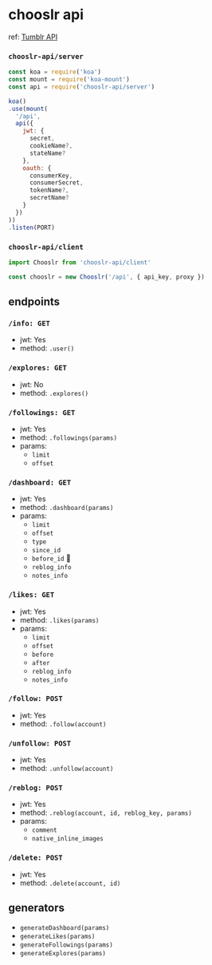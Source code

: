 # chooslr api

ref: [Tumblr API](https://www.tumblr.com/docs/en/api/v2)

### `chooslr-api/server`
```js
const koa = require('koa')
const mount = require('koa-mount')
const api = require('chooslr-api/server')

koa()
.use(mount(
  '/api',
  api({
    jwt: {
      secret,
      cookieName?,
      stateName?
    },
    oauth: {
      consumerKey,
      consumerSecret,
      tokenName?,
      secretName?
    }
  })
))
.listen(PORT)
```
### `chooslr-api/client`
```js
import Chooslr from 'chooslr-api/client'

const chooslr = new Chooslr('/api', { api_key, proxy })
```
<!-- /* GET */
const user = await chooslr.user()
const names = await chooslr.explores()
const blogs = await chooslr.followings(params)
const posts = await chooslr.dashboard(params)
const posts = await chooslr.likes(params)

/* POST */
const blog = await chooslr.follow(account)
const blog = await chooslr.unfollow(account)
const id = await chooslr.reblog(account, id, reblog_key, params)
const id = await chooslr.delete(account, id) -->
## endpoints
### `/info: GET`
- jwt: Yes
- method: `.user()`

### `/explores: GET`
- jwt: No
- method: `.explores()`

### `/followings: GET`
- jwt: Yes
- method: `.followings(params)`
- params:
  - `limit`
  - `offset`

### `/dashboard: GET`
- jwt: Yes
- method: `.dashboard(params)`
- params:
  - `limit`
  - `offset`
  - `type`
  - `since_id`
  - `before_id` 👏
  - `reblog_info`
  - `notes_info`

### `/likes: GET`
- jwt: Yes
- method: `.likes(params)`
- params:
  - `limit`
  - `offset`
  - `before`
  - `after`
  - `reblog_info`
  - `notes_info`

### `/follow: POST`
- jwt: Yes
- method: `.follow(account)`

### `/unfollow: POST`
- jwt: Yes
- method: `.unfollow(account)`

### `/reblog: POST`
- jwt: Yes
- method: `.reblog(account, id, reblog_key, params)`
- params:
  - `comment`
  - `native_inline_images`

### `/delete: POST`
- jwt: Yes
- method: `.delete(account, id)`

## generators
- `generateDashboard(params)`
- `generateLikes(params)`
- `generateFollowings(params)`
- `generateExplores(params)`